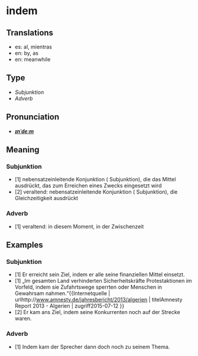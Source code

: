 # indem
## Translations
- es: al, mientras
- en: by, as
- en: meanwhile
## Type
- _Subjunktion_
- _Adverb_
## Pronunciation
- **_[ɪnˈdeːm](https://commons.wikimedia.org/wiki/File:De-indem.ogg)_**
## Meaning
### Subjunktion
- [1] nebensatzeinleitende Konjunktion ( Subjunktion), die das Mittel ausdrückt, das zum Erreichen eines Zwecks eingesetzt wird
- [2] veraltend: nebensatzeinleitende Konjunktion ( Subjunktion), die Gleichzeitigkeit ausdrückt
### Adverb
- [1] veraltend: in diesem Moment, in der Zwischenzeit
## Examples
### Subjunktion
- [1] Er erreicht sein Ziel, indem er alle seine finanziellen Mittel einsetzt.
- [1] „Im gesamten Land verhinderten Sicherheitskräfte Protestaktionen im Vorfeld, indem sie Zufahrtswege sperrten oder Menschen in Gewahrsam nahmen.“<ref>{{Internetquelle | urlhttp://www.amnesty.de/jahresbericht/2013/algerien | titelAmnesty Report 2013 - Algerien | zugriff2015-07-12 }}</ref>
- [2] Er kam ans Ziel, indem seine Konkurrenten noch auf der Strecke waren.
### Adverb
- [1] Indem kam der Sprecher dann doch noch zu seinem Thema.
